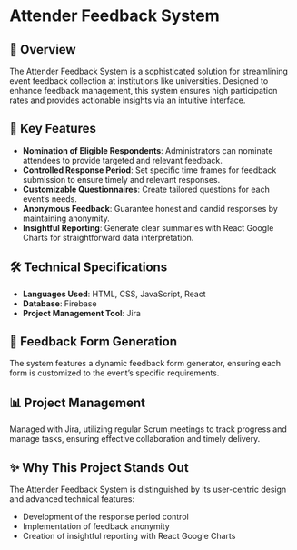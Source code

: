 # Attender Feedback System

## 🌟 Overview
The Attender Feedback System is a sophisticated solution for streamlining event feedback collection at institutions like universities. Designed to enhance feedback management, this system ensures high participation rates and provides actionable insights via an intuitive interface.

## 🚀 Key Features
- **Nomination of Eligible Respondents**: Administrators can nominate attendees to provide targeted and relevant feedback.
- **Controlled Response Period**: Set specific time frames for feedback submission to ensure timely and relevant responses.
- **Customizable Questionnaires**: Create tailored questions for each event’s needs.
- **Anonymous Feedback**: Guarantee honest and candid responses by maintaining anonymity.
- **Insightful Reporting**: Generate clear summaries with React Google Charts for straightforward data interpretation.

## 🛠️ Technical Specifications
- **Languages Used**: HTML, CSS, JavaScript, React
- **Database**: Firebase
- **Project Management Tool**: Jira

## 📝 Feedback Form Generation
The system features a dynamic feedback form generator, ensuring each form is customized to the event’s specific requirements.

## 📊 Project Management
Managed with Jira, utilizing regular Scrum meetings to track progress and manage tasks, ensuring effective collaboration and timely delivery.

## ✨ Why This Project Stands Out
The Attender Feedback System is distinguished by its user-centric design and advanced technical features:
- Development of the response period control
- Implementation of feedback anonymity
- Creation of insightful reporting with React Google Charts

